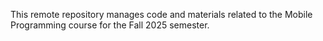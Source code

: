 This remote repository manages code and materials related to the Mobile Programming course for the Fall 2025 semester.



